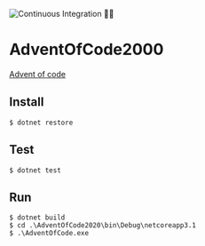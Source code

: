 ![Continuous Integration 👮‍♀️](https://github.com/AlyCrunch/AdventOfCode2020/workflows/Continuous%20Integration%20%F0%9F%91%AE%E2%80%8D%E2%99%80%EF%B8%8F/badge.svg)


# AdventOfCode2000

[Advent of code](https://adventofcode.com/2020)



## Install

```shell
$ dotnet restore
```

## Test

```shell
$ dotnet test
```

## Run

```shell
$ dotnet build
$ cd .\AdventOfCode2020\bin\Debug\netcoreapp3.1
$ .\AdventOfCode.exe
```
